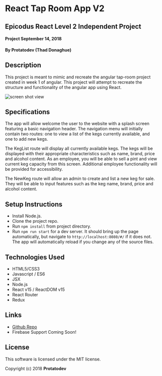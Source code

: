 # React Tap Room App V2

## Epicodus React Level 2 Independent Project 

#### Project September 14, 2018

#### By Protatodev (Thad Donaghue)

## Description

This project is meant to mimic and recreate the angular tap-room project created in week 1 of angular. This project will attempt to recreate the structure and functionality of the angular app using React.

![screen shot view](tap-room-structure.PNG)


## Specifications

The app will allow welcome the user to the website with a splash screen featuring a basic navigation header. The navigation menu will initially contain two routes: one to view a list of the kegs currently available, and one to add new kegs.

The KegList route will display all currently available kegs. The kegs will be displayed with their appropriate characteristics such as name, brand, price and alcohol content. As an employee, you will be able to sell a pint and view current keg capacity from this screen. Additional employee functionality will be provided for accessibility.

The NewKeg route will allow an admin to create and list a new keg for sale. They will be able to input features such as the keg name, brand, price and alcohol content.

## Setup Instructions

* Install Node.js.
* Clone the project repo.
* Run `npm install` from project directory.
* Run `npm run start` for a dev server.  It should bring up the page automatically, but navigate to `http://localhost:8080/#/` if it does not. The app will automatically reload if you change any of the source files.

## Technologies Used

* HTML5/CSS3
* Javascript / ES6
* JSX
* Node.js
* React v15 / ReactDOM v15
* React Router
* Redux

## Links

* [Github Repo](https://github.com/protatodev/react-tap-roomv2)
* Firebase Support Coming Soon!

## License

This software is licensed under the MIT license.

Copyright (c) 2018 **Protatodev**
